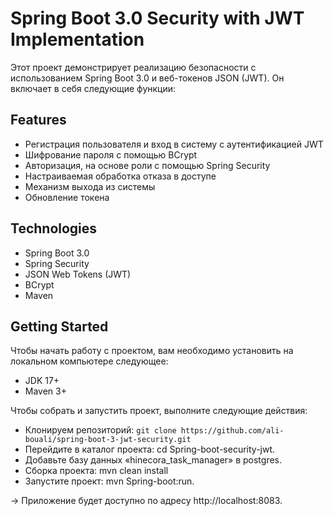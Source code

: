 # Spring Boot 3.0 Security with JWT Implementation
Этот проект демонстрирует реализацию безопасности с использованием Spring Boot 3.0 и веб-токенов JSON (JWT). Он включает в себя следующие функции:

## Features
* Регистрация пользователя и вход в систему с аутентификацией JWT
* Шифрование пароля с помощью BCrypt
* Авторизация, на основе роли с помощью Spring Security
* Настраиваемая обработка отказа в доступе
* Механизм выхода из системы
* Обновление токена

## Technologies
* Spring Boot 3.0
* Spring Security
* JSON Web Tokens (JWT)
* BCrypt
* Maven

## Getting Started
Чтобы начать работу с проектом, вам необходимо установить на локальном компьютере следующее:

* JDK 17+
* Maven 3+


Чтобы собрать и запустить проект, выполните следующие действия:

* Клонируем репозиторий: `git clone https://github.com/ali-bouali/spring-boot-3-jwt-security.git`
* Перейдите в каталог проекта: cd Spring-boot-security-jwt.
* Добавьте базу данных «hinecora_task_manager» в postgres.
* Сборка проекта: mvn clean install
* Запустите проект: mvn Spring-boot:run.

-> Приложение будет доступно по адресу http://localhost:8083.